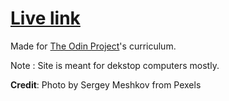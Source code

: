 # **[Live link](https://wind25x.github.io/odin-landing-page/)**

Made for [The Odin Project](https://www.theodinproject.com)'s curriculum.

Note : Site is meant for dekstop computers mostly.

**Credit**: Photo by Sergey Meshkov from Pexels
